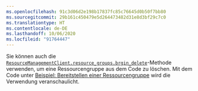```yaml
---
ms.openlocfilehash: 91c3d06d2e198b17837fc85c76645d0b50f7bb80
ms.sourcegitcommit: 29b161c450479e5d264473482d31e8d3bf29c7c0
ms.translationtype: HT
ms.contentlocale: de-DE
ms.lasthandoff: 10/06/2020
ms.locfileid: "91764447"
---
```

Sie können auch die [`ResourceManagementClient.resource_groups.brgin_delete`](/python/api/azure-mgmt-resource/azure.mgmt.resource.resources.v2020_06_01.operations.resourcegroupsoperations#begin-delete-resource-group-name----kwargs-)-Methode verwenden, um eine Ressourcengruppe aus dem Code zu löschen. Mit dem Code unter [Beispiel: Bereitstellen einer Ressourcengruppe](../azure-sdk-example-resource-group.md) wird die Verwendung veranschaulicht.
